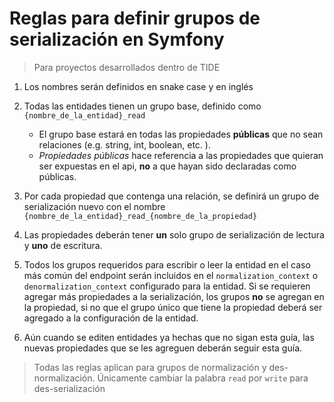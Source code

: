 Reglas para definir grupos de serialización en Symfony
===
>Para proyectos desarrollados dentro de TIDE


1. Los nombres serán definidos en snake case y en inglés   

1. Todas las entidades tienen un grupo base, definido como `{nombre_de_la_entidad}_read`   
   * El grupo base estará en todas las propiedades __públicas__ que no sean relaciones
   (e.g. string, int, boolean, etc. ).
   * *Propiedades públicas* hace referencia a las propiedades que quieran ser expuestas en el api, **no**
   a que hayan sido declaradas como públicas. 

1. Por cada propiedad que contenga una relación, se definirá un grupo de serialización nuevo
con el nombre `{nombre_de_la_entidad}_read_{nombre_de_la_propiedad}`

1. Las propiedades deberán tener __un__ solo grupo de serialización de lectura y __uno__ de escritura.

1. Todos los grupos requeridos para escribir o leer la entidad en el caso más común del endpoint serán 
incluidos en el `normalization_context` o `denormalization_context` configurado para la entidad. Si se 
requieren agregar más propiedades a la serialización, los grupos __no__ se agregan en la propiedad, 
si no que el grupo único que tiene la propiedad deberá ser agregado a la configuración de la entidad.

1. Aún cuando se editen entidades ya hechas que no sigan esta guía, las nuevas propiedades que se les 
agreguen deberán seguir esta guía.

> Todas las reglas aplican para grupos de normalización y des-normalización. Únicamente
> cambiar la palabra `read` por `write` para des-serialización 
